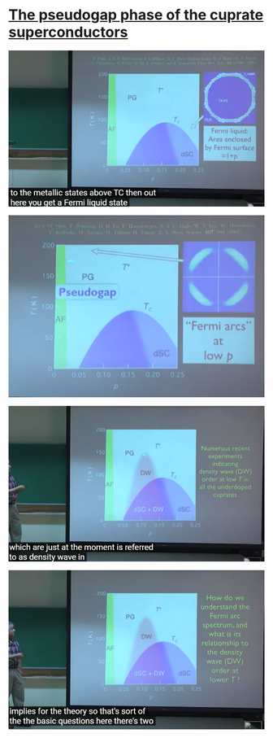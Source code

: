 # [The pseudogap phase of the cuprate superconductors](https://www.youtube.com/watch?v=oKqXlrY0DcY)

![](https://github.com/yangyuan16/Literatures_reading/blob/main/strong_correlated_electrons/figs-cuprate-sc/fig_1.png)

![](https://github.com/yangyuan16/Literatures_reading/blob/main/strong_correlated_electrons/figs-cuprate-sc/fig_2.png)

![](https://github.com/yangyuan16/Literatures_reading/blob/main/strong_correlated_electrons/figs-cuprate-sc/fig_3.png)

![](https://github.com/yangyuan16/Literatures_reading/blob/main/strong_correlated_electrons/figs-cuprate-sc/fig_4.png)
